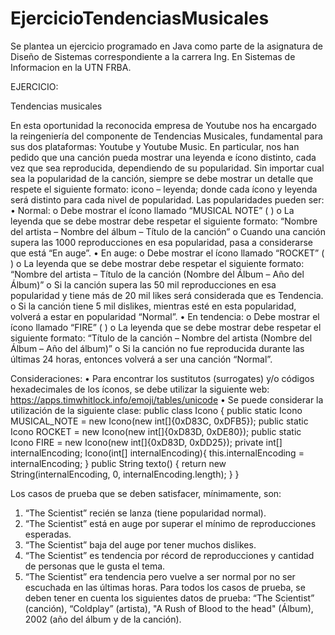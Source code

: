 # EjercicioTendenciasMusicales
Se plantea un ejercicio programado en Java como parte de la asignatura de Diseño de Sistemas correspondiente a la carrera Ing. En Sistemas de Informacion en la UTN FRBA.


EJERCICIO: 


Tendencias musicales

En esta oportunidad la reconocida empresa de Youtube nos ha encargado la reingeniería del componente de Tendencias Musicales,
fundamental para sus dos plataformas: Youtube y Youtube Music.
En particular, nos han pedido que una canción pueda mostrar una leyenda e ícono distinto, cada vez que sea reproducida, dependiendo
de su popularidad. Sin importar cual sea la popularidad de la canción, siempre se debe mostrar un detalle que respete el siguiente
formato: icono – leyenda; donde cada ícono y leyenda será distinto para cada nivel de popularidad. Las popularidades pueden ser:
• Normal:
o Debe mostrar el ícono llamado “MUSICAL NOTE” ( )
o La leyenda que se debe mostrar debe respetar el siguiente formato: “Nombre del artista – Nombre del álbum – Título de
la canción”
o Cuando una canción supera las 1000 reproducciones en esa popularidad, pasa a considerarse que está “En auge”.
• En auge:
o Debe mostrar el ícono llamado “ROCKET” ( )
o La leyenda que se debe mostrar debe respetar el siguiente formato: “Nombre del artista – Título de la canción (Nombre
del Álbum – Año del Álbum)”
o Si la canción supera las 50 mil reproducciones en esa popularidad y tiene más de 20 mil likes será considerada que es
Tendencia.
o Si la canción tiene 5 mil dislikes, mientras esté en esta popularidad, volverá a estar en popularidad “Normal”.
• En tendencia:
o Debe mostrar el ícono llamado “FIRE” ( )
o La leyenda que se debe mostrar debe respetar el siguiente formato: “Título de la canción – Nombre del artista
(Nombre del Álbum – Año del álbum)”
o Si la canción no fue reproducida durante las últimas 24 horas, entonces volverá a ser una canción “Normal”.

Consideraciones:
• Para encontrar los sustitutos (surrogates) y/o códigos hexadecimales de los íconos, se debe utilizar la siguiente web:
https://apps.timwhitlock.info/emoji/tables/unicode
• Se puede considerar la utilización de la siguiente clase:
public class Icono {
public static Icono MUSICAL_NOTE = new Icono(new int[]{0xD83C, 0xDFB5});
public static Icono ROCKET = new Icono(new int[]{0xD83D, 0xDE80});
public static Icono FIRE = new Icono(new int[]{0xD83D, 0xDD25});
private int[] internalEncoding;
Icono(int[] internalEncoding){
this.internalEncoding = internalEncoding;
}
public String texto() {
return new String(internalEncoding, 0, internalEncoding.length);
}
}

Los casos de prueba que se deben satisfacer, mínimamente, son:
1. “The Scientist” recién se lanza (tiene popularidad normal).
2. “The Scientist” está en auge por superar el mínimo de reproducciones esperadas.
3. “The Scientist” baja del auge por tener muchos dislikes.
4. “The Scientist” es tendencia por récord de reproducciones y cantidad de personas que le gusta el tema.
5. “The Scientist” era tendencia pero vuelve a ser normal por no ser escuchada en las últimas horas.
Para todos los casos de prueba, se deben tener en cuenta los siguientes datos de prueba: “The Scientist” (canción), “Coldplay” (artista),
"A Rush of Blood to the head" (Álbum), 2002 (año del álbum y de la canción).
